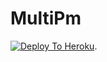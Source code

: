# MultiPm

[![Deploy To Heroku](https://www.herokucdn.com/deploy/button.svg)](https://heroku.com/deploy).
